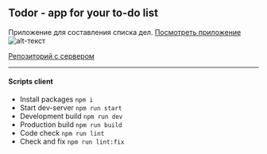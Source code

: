 ## Todor -  app for your to-do list

Приложение для составления списка дел. [Посмотреть приложение](https://todor-1d068.web.app)
![alt-текст](https://imagizer.imageshack.com/img922/1271/TJJ1Hi.png "preview")

[Репозиторий с сервером](https://github.com/websega/todor-server.git)

---
#### Scripts client
- Install packages    ```npm i```
- Start dev-server    ```npm run start```
- Development build   ```npm run dev```
- Production build    ```npm run build```
- Сode check          ```npm run lint```
- Check and fix       ```npm run lint:fix```
